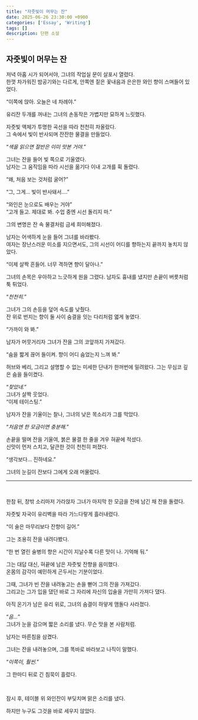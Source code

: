 ```yaml
---  
title: "자줏빛이 머무는 잔"
date: 2025-06-26 23:30:00 +0900
categories: ['Essay', 'Writing']
tags: []
description: 단편 소설
---  
```


## 자줏빛이 머무는 잔  

저녁 아홉 시가 되어서야, 그녀의 작업실 문이 살포시 열렸다.  
한껏 차가워진 밤공기와는 다르게, 안쪽엔 짙은 꽃내음과 은은한 와인 향이 스며들어 있었다.

“이쪽에 앉아. 오늘은 네 차례야.”  

유리잔 두개를 꺼내는 그녀의 손동작은 가볍지만 묘하게 느릿했다.

자줏빛 액체가 투명한 곡선을 따라 천천히 차올랐다.  
그 속에서 빛이 반사되며 잔잔한 물결을 만들었다.  

“*색을 읽으면 절반은 이미 맛본 거야.*”  

그녀는 잔을 들어 빛 쪽으로 기울였다.  
남자는 그 움직임을 따라 시선을 옮기다 이내 고개를 휙 돌렸다.  

“왜, 처음 보는 것처럼 굴어?”  

“그, 그게… 빛이 반사돼서….”  

“와인은 눈으로도 배우는 거야”  
“고개 들고. 제대로 봐. 수업 중엔 시선 돌리지 마.”  

그의 변명은 잔 속 물결처럼 금세 희미해졌다.

남자는 어색하게 눈을 들어 그녀를 바라봤다.  
여자는 장난스러운 미소를 지으면서도, 그의 시선이 어디를 향하는지 끝까지 놓치지 않았다.  

“이제 살짝 흔들어. 너무 격하면 향이 달아나.”  

그녀의 손목은 우아하고 느긋하게 원을 그렸다. 남자도 흉내를 냈지만 손끝이 버릇처럼 툭 튀었다.  

“*천천히.*”  

그녀가 그의 손등을 덮어 속도를 낮췄다.  
잔 위로 번지는 향이 둘 사이 숨결을 잇는 다리처럼 엷게 놓였다.  

“가까이 와 봐.”  

남자가 머뭇거리자 그녀가 잔을 그의 코앞까지 가져갔다.  

“숨을 짧게 끊어 들이켜. 향이 어디 숨었는지 느껴 봐.”  

허브와 베리, 그리고 설명할 수 없는 미세한 단내가 한꺼번에 밀려왔다. 그는 무심코 깊은 숨을 들이켰다.  

“*찾았네.*”  
그녀가 살짝 웃었다.  
“이제 테이스팅.”  

남자가 잔을 기울이는 찰나, 그녀의 낮은 목소리가 그를 막았다.  

“*처음엔 한 모금이면 충분해.*”  

손끝을 떨며 잔을 기울여, 붉은 물결 한 줄을 겨우 혀끝에 적셨다.  
신맛이 먼저 스치고, 달큰한 것이 천천히 퍼졌다.  

“생각보다… 진하네요.”  

그녀의 눈길이 잔보다 그에게 오래 머물렀다.  

***

<br>

한참 뒤, 창밖 소리마저 가라앉자 그녀가 마지막 한 모금을 잔에 남긴 채 잔을 돌렸다.  

자줏빛 자국이 유리벽을 따라 가느다랗게 흘러내렸다.  

“이 술은 마무리보다 잔향이 길어.”  

그는 조용히 잔을 내려다봤다.  

“한 번 열린 술병의 향은 시간이 지날수록 다른 맛이 나. 기억해 둬.”  

그는 대답 대신, 혀끝에 남은 자줏빛 잔향을 음미했다.  
온몸의 감각이 예민하게 곤두서는 기분이었다.  

그때, 그녀가 빈 잔을 내려놓고는 손을 뻗어 그의 잔을 가져갔다.  
그리고는 그가 입을 댔던 바로 그 자리에 자신의 입술을 가만히 가져다 댔다.  

아직 온기가 남은 유리 위로, 그녀의 숨결이 하얗게 맴돌다 사라졌다.  

“*음…*”  
그녀가 눈을 감으며 짧은 소리를 냈다. 무슨 맛을 본 사람처럼.  

남자는 마른침을 삼켰다.  

그녀는 잔을 내려놓으며, 그를 똑바로 바라보고 나직이 말했다.  

“*이쪽이, 훨씬.*”  

그 한마디 뒤로 긴 침묵이 흘렀다.  

<br>

잠시 후, 테이블 위 와인잔이 부딪치며 맑은 소리를 냈다.  

하지만 누구도 그것을 바로 세우지 않았다.
